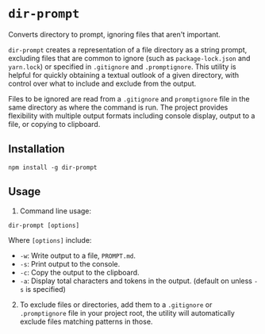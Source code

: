 # `dir-prompt`

Converts directory to prompt, ignoring files that aren't important.

`dir-prompt` creates a representation of a file directory as a string prompt, excluding files that are common to ignore (such as `package-lock.json` and `yarn.lock`) or specified in `.gitignore` and `.promptignore`. This utility is helpful for quickly obtaining a textual outlook of a given directory, with control over what to include and exclude from the output.

Files to be ignored are read from a `.gitignore` and `promptignore` file in the same directory as where the command is run. The project provides flexibility with multiple output formats including console display, output to a file, or copying to clipboard.

## Installation

```shell
npm install -g dir-prompt
```

## Usage

1. Command line usage:

```shell
dir-prompt [options]
```

Where `[options]` include:

- `-w`: Write output to a file, `PROMPT.md`.
- `-s`: Print output to the console.
- `-c`: Copy the output to the clipboard.
- `-a`: Display total characters and tokens in the output. (default on unless `-s` is specified)

2. To exclude files or directories, add them to a `.gitignore` or `.promptignore` file in your project root, the utility will automatically exclude files matching patterns in those.